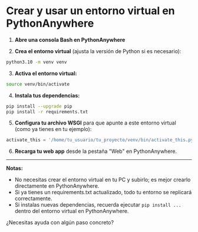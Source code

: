 # Crear y usar un entorno virtual en PythonAnywhere

1. **Abre una consola Bash en PythonAnywhere**

2. **Crea el entorno virtual** (ajusta la versión de Python si es necesario):

```bash
python3.10 -m venv venv
```

3. **Activa el entorno virtual:**

```bash
source venv/bin/activate
```

4. **Instala tus dependencias:**

```bash
pip install --upgrade pip
pip install -r requirements.txt
```

5. **Configura tu archivo WSGI** para que apunte a este entorno virtual (como ya tienes en tu ejemplo):

```python
activate_this = '/home/tu_usuario/tu_proyecto/venv/bin/activate_this.py'
```

6. **Recarga tu web app** desde la pestaña "Web" en PythonAnywhere.

---

**Notas:**

- No necesitas crear el entorno virtual en tu PC y subirlo; es mejor crearlo directamente en PythonAnywhere.
- Si ya tienes un requirements.txt actualizado, todo tu entorno se replicará correctamente.
- Si instalas nuevas dependencias, recuerda ejecutar `pip install ...` dentro del entorno virtual en PythonAnywhere.

¿Necesitas ayuda con algún paso concreto?
